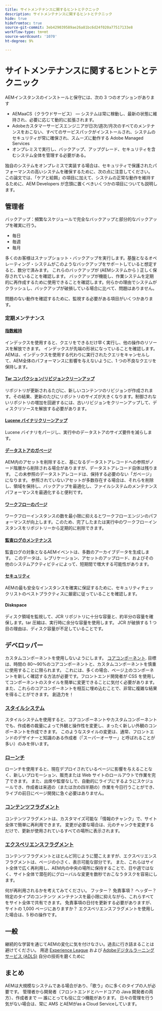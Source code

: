 ```yaml
---
title: サイトメンテナンスに関するヒントとテクニック
description: サイトメンテナンスに関するヒントとテクニック
hide: true
hidefromtoc: true
source-git-commit: 3eb429039589ae26a81bc6d24f020a77517133e8
workflow-type: tm+mt
source-wordcount: '1070'
ht-degree: 9%

---
```



# サイトメンテナンスに関するヒントとテクニック

AEMインスタンスのインストールと保守には、次の 3 つのオプションがあります

* AEMaaCS（クラウドサービス） — システムは常に稼動し、最新の状態に維持され、必要に応じて動的に拡張されます。
* Adobeカスタマーサービスエンジニアが日次/週次/月次のすべてのメンテナンスをおこない、すべてのサービスパックがインストールされ、システムのセキュリティが常に確保され、スムーズに動作する Adobe Managed Services
* オンプレミスで実行し、バックアップ、アップグレード、セキュリティを含むシステム全体を管理する必要がある。

独自のシステムをオンプレミスで実装する場合は、セキュリティで保護されたパフォーマンスの高いシステムを確保するために、次の点に注意してください。 この論文では、「ケアと給餌」の項目に加えて、システムの正常な動作を維持するために、AEM Developers が念頭に置くべきいくつかの項目についても説明します。

## 管理者

バックアップ：頻繁なスケジュールで完全なバックアップと部分的なバックアップを確実に行う。

* 毎日
* 毎週
* 毎月

多くのお客様はスナップショット・バックアップを実行します。基盤となるオペレーティング・システムがこのようなバックアップをサポートしていると想定すると、数分で済みます。 これらのバックアップが (AEMシステムから ) 正しく保存されていることを確認します。 バックアップが機能し、作業システムを定期的に再作成するために使用できることを確認します。何らかの理由でシステムがクラッシュし、バックアップが破損している場合に比べて、問題はありません。

問題のない動作を確認するために、監視する必要がある項目がいくつかあります。

### 定期メンテナンス

#### [指数維持](https://experienceleague.adobe.com/docs/experience-manager-65/deploying/practices/best-practices-for-queries-and-indexing.html?lang=ja)

インデックスを使用すると、クエリをできるだけ早く実行し、他の操作のリソースを解放できます。 インデックスが先端の形状になっていることを確認します。 AEMは、インデックスを使用する代わりに実行されたクエリをキャンセルして、AEM全体のパフォーマンスに影響を与えないように、1 つの不良なクエリを保持します。

#### [Tar コンパクション/リビジョンクリーンアップ](https://experienceleague.adobe.com/docs/experience-manager-65/deploying/deploying/revision-cleanup.html?lang=en)

リポジトリが更新されるたびに、新しいコンテンツのリビジョンが作成されます。その結果、更新のたびにリポジトリのサイズが大きくなります。制御されないリポジトリの増加を回避するには、古いリビジョンをクリーンアップして、ディスクリソースを解放する必要があります。

#### [Lucene バイナリクリーンアップ](https://experienceleague.adobe.com/docs/experience-manager-64/administering/operations/operations-dashboard.html?lang=en#automated-maintenance-tasks)

Lucene バイナリをパージし、実行中のデータストアのサイズ要件を減らします。

#### [データストアのガベージ](https://experienceleague.adobe.com/docs/experience-manager-64/administering/operations/data-store-garbage-collection.html?lang=en)

AEM内のアセットを削除すると、基になるデータストアレコードへの参照がノード階層から削除される場合がありますが、データストアレコード自体は残ります。 この未参照のデータストアレコードは、保持する必要のない「ガベージ」になります。 参照されていないアセットが多数存在する場合は、それらを削除し、領域を保持し、バックアップを最適化し、ファイルシステムのメンテナンスパフォーマンスを最適化すると便利です。

#### [ワークフローのパージ](https://experienceleague.adobe.com/docs/experience-manager-64/administering/operations/workflows-administering.html?lang=en)

ワークフローインスタンスの数を最小限に抑えるとワークフローエンジンのパフォーマンスが向上します。このため、完了したまたは実行中のワークフローインスタンスをリポジトリーから定期的に削除できます。

#### [監査ログのメンテナンス](https://experienceleague.adobe.com/docs/experience-manager-64/administering/operations/operations-audit-log.html?lang=en)

監査ログの対象となるAEMイベントは、多数のアーカイブデータを生成します。 このデータは、レプリケーション、アセットのアップロード、およびその他のシステムアクティビティによって、短期間で増大する可能性があります。

#### [セキュリティ](https://experienceleague.adobe.com/docs/experience-manager-65/administering/security/security-checklist.html?lang=ja)

AEMの最も安全なインスタンスを確実に保証するために、セキュリティチェックリストのベストプラクティスに厳密に従っていることを確認します。

#### Diskspace

ディスク領域を監視して、JCR リポジトリに十分な容量と、約半分の容量を確保します。tar 圧縮は、実行時に余分な容量を使用します。 JCR が破損する 1 つ目の理由は、ディスク容量が不足していることです。

## デベロッパー

カスタムコンポーネントを使用しないようにします。 [コアコンポーネント](https://www.aemcomponents.dev/). 目標は、時間の 80～90%のコアコンポーネントと、カスタムコンポーネントを慎重に使用することに限られます。 これには、多くの場合、ページ上のコンポーネントを新しく確認する方法が必要です。フロントエンド開発者が CSS を使用してコンポーネントのスタイルを簡単に変更できることに気付く必要があります。 また、これらのコアコンポーネントを相互に埋め込むことで、非常に複雑な結果を得ることができます。 創造力を！

### [スタイルシステム](https://experienceleague.adobe.com/docs/experience-manager-65/authoring/siteandpage/style-system.html?lang=en)

スタイルシステムを使用すると、コアコンポーネントやカスタムコンポーネントでも、作成者の裁量によって外観と操作性を変更し、まったく新しい外観のコンポーネントを作成できます。 このようなスタイルの変更は、通常、フロントエンドのデザイナーと知識のある作成者（「スーパーオーサー」と呼ばれることが多い）のみを伴います。

### [ローンチ](https://experienceleague.adobe.com/docs/experience-manager-cloud-service/content/sites/authoring/launches/overview.html?lang=en)

ローンチを使用すると、現在デプロイされているページに影響を与えることなく、新しいプロモーション、販売または Web サイトのロールアウトで作業を完了できます。 また、出席や監督なしで、自動的にライブにするようにスケジュールでき、作成者は来週の（または次の四半期の）作業を今日行うことができ、ライブの前日にページ開発に急ぐ必要はありません。

### [コンテンツフラグメント](https://experienceleague.adobe.com/docs/experience-manager-64/assets/fragments/content-fragments.html?lang=en)

コンテンツフラグメントは、カスタマイズ可能な「情報のチャンク」で、サイト全体で簡単に再利用できます。 変更が必要な場合は、元のチャンクを変更するだけで、更新が使用されているすべての場所に表示されます。

### [エクスペリエンスフラグメント](https://experienceleague.adobe.com/docs/experience-manager-learn/sites/experience-fragments/experience-fragments-feature-video-use.html?lang=en)

コンテンツフラグメントとほとんど同じように聞こえますが、エクスペリエンスフラグメントは、ページの小さく、表示可能な部分です。 また、これらはサイト全体で広く再利用し、AEM内の中央の場所に保持することで、日や週ではなく、サイト全体で潜在的にグローバルな変更を数秒でおこなうタスクを容易にします。

何が再利用されるかを考えてみてください。 フッター？ 免責事項？ ヘッダー？ 特定のタイプのコンテンツ メンテナンスを最小限に抑えながら、これらすべてをサイト全体で共有できます。 免責事項の日付を更新する必要がありますが、サイトの 1,000 ページにありますか？ エクスペリエンスフラグメントを使用した場合は、5 秒の操作です。

## 一般

継続的な学習を通じてAEMの変化に気を付けなさい。過去に行き詰まることは避けてください。 用途 [Experience League](https://experienceleague.adobe.com/docs/experience-manager-learn/sites/overview.html?lang=en) および [Adobeデジタルラーニングサービス (ADLS)](https://learning.adobe.com/) 自分の技術を磨くために

## まとめ

AEMは大規模なシステムである場合があり、「歌う」のに多くのタイプの人が必要です。 管理者から開発者（フロントエンドとハードコアの Java 開発者の両方）、作成者まで — 誰にとっても役に立つ機能があります。 日々の管理を行う気がない場合は、常に AMS とAEMがas a Cloud Serviceしています。
